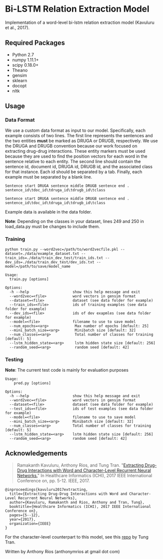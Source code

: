 # Bi-LSTM Relation Extraction Model

Implementation of a word-level bi-lstm relation extraction model (Kavuluru et al., 2017).

## Required Packages
- Python 2.7
- numpy 1.11.1+
- scipy 0.18.0+
- Theano
- gensim
- sklearn
- docopt
- nltk

## Usage

### Data Format

We use a custom data format as input to our model. Specifically, each example consists of two lines. The first line represents the sentences and the two entities **must** be marked as DRUGA or DRUGB, respectively. We use the DRUGA and DRUGB convention because our work focused on extracting drug-drug interactions. These entity markers must be used because they are used to find the position vectors for each word in the sentence relative to each entity. The second line should contain the sentence id, document id, DRUGA id, DRUGB id, and the associated class for that instance. Each id should be separated by a tab. Finally, each example must be separated by a blank line.

```
Sentence start DRUGA sentence middle DRUGB sentence end .
sentence_id\tdoc_id\tdruga_id\tdrugb_id\tclass

Sentence start DRUGA sentence middle DRUGB sentence end .
sentence_id\tdoc_id\tdruga_id\tdrugb_id\tclass
```

Example data is available in the data folder.

**Note**: Depending on the classes in your dataset, lines 249 and 250 in load_data.py must be changes to include them.

### Training

```
python train.py --word2vec=/path/to/word2vecfile.pkl --dataset=./data/example_dataset.txt --train_ids=./data/train_dev_test/train_ids.txt --dev_ids=./data/train_dev_test/dev_ids.txt --model=/path/to/save/model_name
```

```
Usage:
  train.py [options]

Options:
  -h --help                    show this help message and exit
  --word2vec=<file>            word vectors in gensim format
  --dataset=<file>             dataset (see data folder for example)
  --train_ids=<file>           ids of training examples (see data folder for example)
  --dev_ids=<file>             ids of dev exapmles (see data folder for example)
  --model=<file>               filename to use to save model
  --num_epochs=<arg>            Max number of epochs [default: 25]
  --mini_batch_size=<arg>       Minibatch size [default: 32]
  --num_classes=<arg>           Total number of classes for training [default: 5]
  --lstm_hidden_state=<arg>     lstm hidden state size [default: 256]
  --random_seed=<arg>           random seed [default: 42]
```

### Testing

**Note**: The current test code is mainly for evaluation purposes

```
Usage:
    pred.py [options]

Options:
  -h --help                    show this help message and exit
  --word2vec=<file>            word vectors in gensim format
  --dataset=<file>             dataset (see data folder for example)
  --test_ids=<file>            ids of test examples (see data folder for example)
  --model=<file>               filename to use to save model
  --mini_batch_size=<arg>      Minibatch size [default: 32]
  --num_classes=<arg>          Total number of classes for training [default: 5]
  --lstm_hidden_state=<arg>    lstm hidden state size [default: 256]
  --random_seed=<arg>          random seed [default: 42]
```

## Acknowledgements

> Ramakanth Kavuluru, Anthony Rios, and Tung Tran. "[Extracting Drug-Drug Interactions with Word and Character-Level Recurrent Neural Networks.](https://www.ncbi.nlm.nih.gov/pmc/articles/PMC5639883/)" In Healthcare Informatics (ICHI), 2017 IEEE International Conference on, pp. 5-12. IEEE, 2017.

```
@inproceedings{kavuluru2017extracting,
  title={Extracting Drug-Drug Interactions with Word and Character-Level Recurrent Neural Networks},
  author={Kavuluru, Ramakanth and Rios, Anthony and Tran, Tung},
  booktitle={Healthcare Informatics (ICHI), 2017 IEEE International Conference on},
  pages={5--12},
  year={2017},
  organization={IEEE}
}
```

For the character-level counterpart to this model, see this [repo](https://github.com/bionlproc/relation-extraction-char-rnn) by Tung Tran.

Written by Anthony Rios (anthonymrios at gmail dot com)
